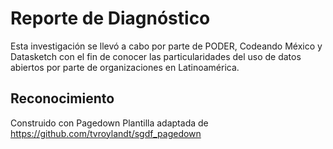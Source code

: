 
#  Reporte de Diagnóstico

Esta investigación se llevó a cabo por parte de PODER, Codeando México y Datasketch con el fin de conocer las particularidades del uso de datos abiertos por parte de organizaciones en Latinoamérica.



## Reconocimiento

Construido con Pagedown
Plantilla adaptada de https://github.com/tvroylandt/sgdf_pagedown

